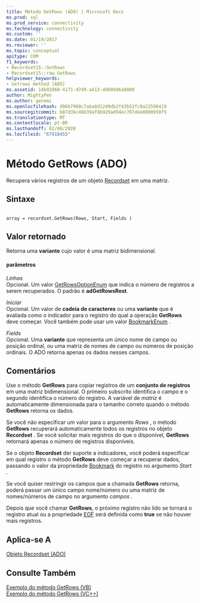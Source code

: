 ```yaml
---
title: Método GetRows (ADO) | Microsoft Docs
ms.prod: sql
ms.prod_service: connectivity
ms.technology: connectivity
ms.custom: ''
ms.date: 01/19/2017
ms.reviewer: ''
ms.topic: conceptual
apitype: COM
f1_keywords:
- Recordset15::GetRows
- Recordset15::raw_GetRows
helpviewer_keywords:
- Getrows method [ADO]
ms.assetid: 14b92860-4171-47d9-a413-dd60dd6a8880
author: MightyPen
ms.author: genemi
ms.openlocfilehash: d96b7968c7aba8d1249db2f43b53fc8a22596419
ms.sourcegitcommit: b87d36c46b39af8b929ad94ec707dee8800950f5
ms.translationtype: MT
ms.contentlocale: pt-BR
ms.lasthandoff: 02/08/2020
ms.locfileid: "67918455"
---
```

# <a name="getrows-method-ado"></a>Método GetRows (ADO)
Recupera vários registros de um objeto [Recordset](../../../ado/reference/ado-api/recordset-object-ado.md) em uma matriz.  
  
## <a name="syntax"></a>Sintaxe  
  
```  
  
array = recordset.GetRows(Rows, Start, Fields )  
```  
  
## <a name="return-value"></a>Valor retornado  
 Retorna uma **variante** cujo valor é uma matriz bidimensional.  
  
#### <a name="parameters"></a>parâmetros  
 *Linhas*  
 Opcional. Um valor [GetRowsOptionEnum](../../../ado/reference/ado-api/getrowsoptionenum.md) que indica o número de registros a serem recuperados. O padrão é **adGetRowsRest**.  
  
 *Iniciar*  
 Opcional. Um valor de **cadeia de caracteres** ou uma **variante** que é avaliada como o indicador para o registro do qual a operação **GetRows** deve começar. Você também pode usar um valor [BookmarkEnum](../../../ado/reference/ado-api/bookmarkenum.md) .  
  
 *Fields*  
 Opcional. Uma **variante** que representa um único nome de campo ou posição ordinal, ou uma matriz de nomes de campo ou números de posição ordinais. O ADO retorna apenas os dados nesses campos.  
  
## <a name="remarks"></a>Comentários  
 Use o método **GetRows** para copiar registros de um **conjunto de registros** em uma matriz bidimensional. O primeiro subscrito identifica o campo e o segundo identifica o número do registro. A variável de *matriz* é automaticamente dimensionada para o tamanho correto quando o método **GetRows** retorna os dados.  
  
 Se você não especificar um valor para o argumento *Rows* , o método **GetRows** recuperará automaticamente todos os registros no objeto **Recordset** . Se você solicitar mais registros do que o disponível, **GetRows** retornará apenas o número de registros disponíveis.  
  
 Se o objeto **Recordset** der suporte a indicadores, você poderá especificar em qual registro o método **GetRows** deve começar a recuperar dados, passando o valor da propriedade [Bookmark](../../../ado/reference/ado-api/bookmark-property-ado.md) do registro no argumento *Start* .  
  
 Se você quiser restringir os campos que a chamada **GetRows** retorna, poderá passar um único campo nome/número ou uma matriz de nomes/números de campo no argumento *campos* .  
  
 Depois que você chamar **GetRows**, o próximo registro não lido se tornará o registro atual ou a propriedade [EOF](../../../ado/reference/ado-api/bof-eof-properties-ado.md) será definida como **true** se não houver mais registros.  
  
## <a name="applies-to"></a>Aplica-se A  
 [Objeto Recordset (ADO)](../../../ado/reference/ado-api/recordset-object-ado.md)  
  
## <a name="see-also"></a>Consulte Também  
 [Exemplo do método GetRows (VB)](../../../ado/reference/ado-api/getrows-method-example-vb.md)   
 [Exemplo do método GetRows (VC++)](../../../ado/reference/ado-api/getrows-method-example-vc.md)   
